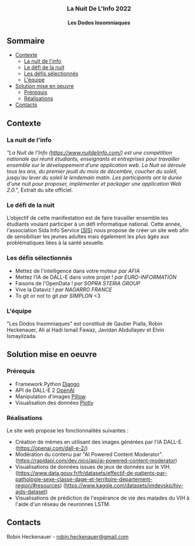 <!-- Titre -->
<br />
<p align="center">
  <h3 align="center">La Nuit De L'Info 2022</h3>
  <h4 align="center">Les Dodos Insomniaques</h4>
</p>


<!-- Sommaire -->
## Sommaire

* [Contexte](#contexte)
  * [La nuit de l'info](#la-nuit-de-l'info)
  * [Le défi de la nuit](#le-défi-de-la-nuit)
  * [Les défis sélectionnés](#les-défis-sélectionnés)
  * [L'équipe](#l'équipe)
* [Solution mise en oeuvre](#solution-mise-en-oeuvre)
  * [Prérequis](#prérequis)
  * [Réalisations](#réalisations)
* [Contacts](#contacts)

<!-- Contexte -->
## Contexte

### La nuit de l'info

*"La Nuit de l’Info (https://www.nuitdelinfo.com/) est une compétition nationale qui réunit étudiants, enseignants et entreprises pour travailler ensemble sur le développement d’une application web.
La Nuit se déroule tous les ans, du premier jeudi du mois de décembre, coucher du soleil, jusqu'au lever du soleil le lendemain matin.
Les participants ont la durée d'une nuit pour proposer, implémenter et packager une application Web 2.0."*, Extrait du site officiel.

### Le défi de la nuit

L’objectif de cette manifestation est de faire travailler ensemble les étudiants voulant participer à un défi informatique national.
Cette année, l'association Sida Info Service [(SIS)](https://www.sida-info-service.org/) nous propose de créer un site web afin de sensibiliser les jeunes adultes mais également les plus âgés aux problématiques liées à la santé sexuelle.

### Les défis sélectionnés

- Mettez de l'intelligence dans votre moteur *par AFIA*
- Mettez l’IA de DALL-E dans votre projet ! *par EURO-INFORMATION*
- Faisons de l'OpenData ! *par SOPRA STERIA GROUP*
- Vive la Dataviz ! *par NAGARRO FRANCE*
- To git or not to git *par SIMPLON* <3

### L'équipe

"Les Dodos Insomniaques" est constitué de Gautier Pialla, Robin Heckenauer, Ali al Hadi Ismail Fawaz, Javidan Abdullayev et Elvin Ismayilzada.

<!-- Solution mise en oeuvre -->
## Solution mise en oeuvre

### Prérequis

- Framework Python [Django](https://www.djangoproject.com/)
- API de DALL-E 2 [OpenAI](https://openai.com/)
- Manipulation d'images [Pillow](https://python-pillow.org/)
- Visualisation des données [Plotly](https://plotly.com/)

### Réalisations

Le site web propose les fonctionnalités suivantes :
- Création de mèmes en utilisant des images générées par l'IA DALL-E. (https://openai.com/dall-e-2/)
- Modération du contenu par "AI Powered Content Moderator". (https://rapidapi.com/dev.nico/api/ai-powered-content-moderator)
- Visualisations de données issues de jeux de données sur le VIH. (https://www.data.gouv.fr/fr/datasets/effectif-de-patients-par-pathologie-sexe-classe-dage-et-territoire-departement-region/#resources) (https://www.kaggle.com/datasets/imdevskp/hiv-aids-dataset)
- Visualisations de prédiction de l'espérance de vie des malades du VIH à l'aide d'un réseau de neuronnes LSTM. 

<!-- Contacts -->
## Contacts

Robin Heckenauer - robin.heckenauer@gmail.com
